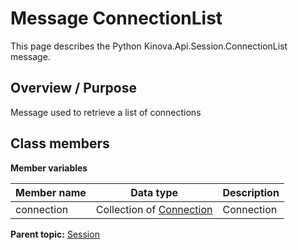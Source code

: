 # Message ConnectionList

This page describes the Python Kinova.Api.Session.ConnectionList message.

## Overview / Purpose

Message used to retrieve a list of connections

## Class members

 **Member variables** 

|Member name|Data type|Description|
|-----------|---------|-----------|
|connection|Collection of [Connection](msg_Common_Connection.md#)|Connection|

**Parent topic:** [Session](../references/summary_Session.md)


